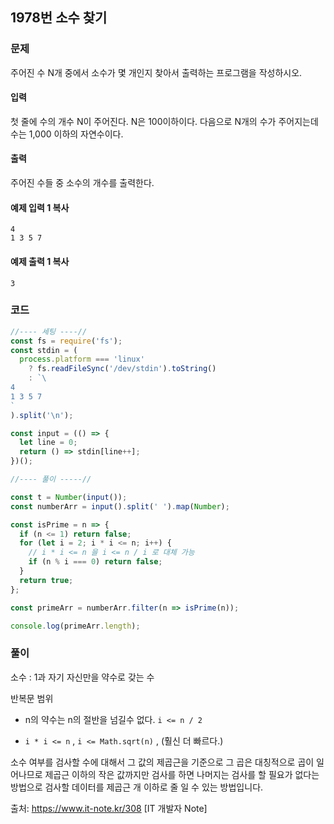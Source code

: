 ## 1978번 소수 찾기

### 문제

주어진 수 N개 중에서 소수가 몇 개인지 찾아서 출력하는 프로그램을 작성하시오.

#### 입력

첫 줄에 수의 개수 N이 주어진다. N은 100이하이다. 다음으로 N개의 수가 주어지는데 수는 1,000 이하의 자연수이다.

#### 출력

주어진 수들 중 소수의 개수를 출력한다.

#### 예제 입력 1 복사

```
4
1 3 5 7
```

#### 예제 출력 1 복사

```
3
```



### 코드

```js
//---- 세팅 ----//
const fs = require('fs');
const stdin = (
  process.platform === 'linux'
    ? fs.readFileSync('/dev/stdin').toString()
    : `\
4
1 3 5 7
`
).split('\n');

const input = (() => {
  let line = 0;
  return () => stdin[line++];
})();

//---- 풀이 -----//

const t = Number(input());
const numberArr = input().split(' ').map(Number);

const isPrime = n => {
  if (n <= 1) return false;
  for (let i = 2; i * i <= n; i++) {
    // i * i <= n 을 i <= n / i 로 대체 가능
    if (n % i === 0) return false;
  }
  return true;
};

const primeArr = numberArr.filter(n => isPrime(n));

console.log(primeArr.length);

```



### 풀이

소수 : 1과 자기 자신만을 약수로 갖는 수

반복문 범위

- n의 약수는 n의 절반을 넘길수 없다. `i <= n / 2`

- `i * i <= n` , `i <= Math.sqrt(n)` , (훨신 더 빠르다.)

소수 여부를 검사할 수에 대해서 그 값의 제곱근을 기준으로 그 곱은 대칭적으로 곱이 일어나므로 제곱근 이하의 작은 값까지만 검사를 하면 나머지는 검사를 할 필요가 없다는 방법으로 검사할 데이터를 제곱근 개 이하로 줄 일 수 있는 방법입니다.

출처: https://www.it-note.kr/308 [IT 개발자 Note]

